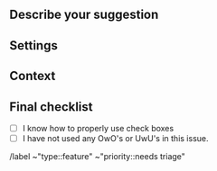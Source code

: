 ## Describe your suggestion
<!-- With as much detail as possible, describe what your suggestion would do for RedWarn. -->
<!--- IMPORTANT: If you want to upload images, please upload them to Gitlab or Imgur. -->

## Settings
<!-- If applicable, what settings/customizability should be offered to tweak the functionality of your suggestion. -->

## Context
<!-- Describe how your suggestion would improve RedWarn, or the reason behind it being added. -->

## Final checklist
- [ ] I know how to properly use check boxes 
- [ ] I have not used any OwO's or UwU's in this issue.

<!--- ONLY CHANGE ABOVE THIS LINE!!! -->
/label ~"type::feature" ~"priority::needs triage" 
